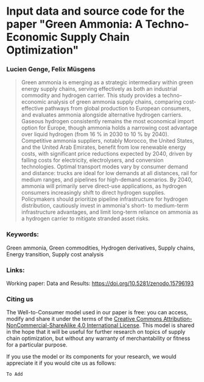 # Input data and source code for the paper "Green Ammonia: A Techno-Economic Supply Chain Optimization"
### Lucien Genge, Felix Müsgens

> Green ammonia is emerging as a strategic intermediary within green energy supply chains, serving effectively as both an industrial commodity and hydrogen carrier. This study provides a techno-economic analysis of green ammonia supply chains, comparing cost-effective pathways from global production to European consumers, and evaluates ammonia alongside alternative hydrogen carriers. Gaseous hydrogen consistently remains the most economical import option for Europe, though ammonia holds a narrowing cost advantage over liquid hydrogen (from 16 % in 2030 to 10 % by 2040). Competitive ammonia suppliers, notably Morocco, the United States, and the United Arab Emirates, benefit from low renewable energy costs, with significant price reductions expected by 2040, driven by falling costs for electricity, electrolysers, and conversion technologies. Optimal transport modes vary by consumer demand and distance: trucks are ideal for low demands at all distances, rail for medium ranges, and pipelines for high-demand scenarios. By 2040, ammonia will primarily serve direct-use applications, as hydrogen consumers increasingly shift to direct hydrogen supplies. Policymakers should prioritize pipeline infrastructure for hydrogen distribution, cautiously invest in ammonia's short- to medium-term infrastructure advantages, and limit long-term reliance on ammonia as a hydrogen carrier to mitigate stranded asset risks.

### Keywords:
Green ammonia, Green commodities, Hydrogen derivatives, Supply chains, Energy transition, Supply cost analysis

### Links: 
Working paper:
Data and Results: https://doi.org/10.5281/zenodo.15796193

### Citing us

The Well-to-Consumer model used in our paper is free: you can access, modify and share it under the terms of the <a rel="license" href="http://creativecommons.org/licenses/by-nc-sa/4.0/">Creative Commons Attribution-NonCommercial-ShareAlike 4.0 International License</a>. This model is shared in the hope that it will be useful for further research on topics of supply chain optimization, but without any warranty of merchantability or fitness for a particular purpose. 

If you use the model or its components for your research, we would appreciate it if you
would cite us as follows:
```
To Add
```
